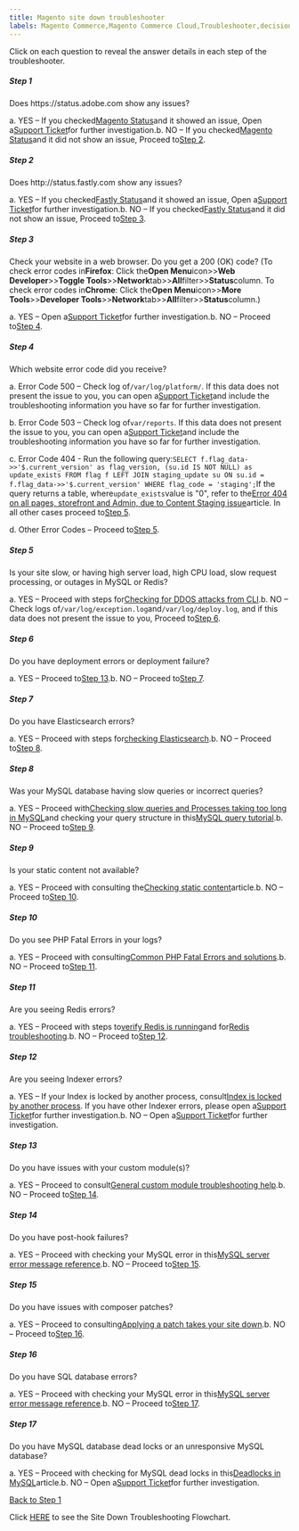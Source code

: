 ```yaml
---
title: Magento site down troubleshooter
labels: Magento Commerce,Magento Commerce Cloud,Troubleshooter,decision,down,how to,site,tree
---
```


Click on each question to reveal the answer details in each step of the troubleshooter.

<div class="zd-accordion">
<div class="zd-accordion-panel">
<h5>Step 1</h5>
<div class="zd-accordion-section">Does https://status.adobe.com show any issues?</div>
<p class="zd-accordion-text">a. YES – If you checked<a href="https://status.magento.com">Magento Status</a>and it showed an issue, Open a<a href="https://support.magento.com/hc/en-us/articles/360019088251-Submit-a-support-ticket">Support Ticket</a>for further investigation.b. NO – If you checked<a href="https://status.magento.com">Magento Status</a>and it did not show an issue, Proceed to<a class="accordion-anchor" href="#zd-accordion-2">Step 2</a>.</p>
</div>
<div class="zd-accordion-panel">
<h5>Step 2</h5>
<div class="zd-accordion-section">Does http://status.fastly.com show any issues?</div>
<p class="zd-accordion-text">a. YES – If you checked<a href="https://status.fastly.com/">Fastly Status</a>and it showed an issue, Open a<a href="https://support.magento.com/hc/en-us/articles/360019088251-Submit-a-support-ticket">Support Ticket</a>for further investigation.b. NO – If you checked<a href="https://status.fastly.com/">Fastly Status</a>and it did not show an issue, Proceed to<a class="accordion-anchor" href="#zd-accordion-3">Step 3</a>.</p>
</div>
<div class="zd-accordion-panel">
<h5>Step 3</h5>
<div class="zd-accordion-section">Check your website in a web browser. Do you get a 200 (OK) code?  (To check error codes in<strong>Firefox</strong>: Click the<strong>Open Menu</strong>icon>><strong>Web Developer</strong>>><strong>Toggle Tools</strong>>><strong>Network</strong>tab>><strong>All</strong>filter>><strong>Status</strong>column. To check error codes in<strong>Chrome</strong>: Click the<strong>Open Menu</strong>icon>><strong>More Tools</strong>>><strong>Developer Tools</strong>>><strong>Network</strong>tab>><strong>All</strong>filter>><strong>Status</strong>column.)</div>
<p class="zd-accordion-text">a. YES – Open a<a href="https://support.magento.com/hc/en-us/articles/360019088251-Submit-a-support-ticket">Support Ticket</a>for further investigation.b. NO – Proceed to<a class="accordion-anchor" href="#zd-accordion-4">Step 4</a>.</p>
</div>
<div class="zd-accordion-panel">
<h5>Step 4</h5>
<div class="zd-accordion-section">Which website error code did you receive?</div>
<p class="zd-accordion-text">a. Error Code 500 – Check log of<code>/var/log/platform/<project_id></code>. If this data does not present the issue to you, you can open a<a href="https://support.magento.com/hc/en-us/articles/360019088251-Submit-a-support-ticket">Support Ticket</a>and include the troubleshooting information you have so far for further investigation.</p>
<p class="zd-accordion-text">b. Error Code 503 – Check log of<code>var/reports</code>. If this data does not present the issue to you, you can open a<a href="https://support.magento.com/hc/en-us/articles/360019088251-Submit-a-support-ticket">Support Ticket</a>and include the troubleshooting information you have so far for further investigation.</p>
<p class="zd-accordion-text">c. Error Code 404 - Run the following query:<code>SELECT f.flag_data->>'$.current_version' as flag_version, (su.id IS NOT NULL) as update_exists FROM flag f LEFT JOIN staging_update su ON su.id = f.flag_data->>'$.current_version' WHERE flag_code = 'staging';</code>If the query returns a table, where<code>update_exists</code>value is "0", refer to the<a href="https://support.magento.com/hc/en-us/articles/360000262174">Error 404 on all pages, storefront and Admin, due to Content Staging issue</a>article. In all other cases proceed to<a class="accordion-anchor" href="#zd-accordion-5">Step 5</a>.</p>
<p class="zd-accordion-text">d. Other Error Codes – Proceed to<a class="accordion-anchor" href="#zd-accordion-5">Step 5</a>.</p>
</div>
<div class="zd-accordion-panel">
<h5>Step 5</h5>
<div class="zd-accordion-section">Is your site slow, or having high server load, high CPU load, slow request processing, or outages in MySQL or Redis?</div>
<p class="zd-accordion-text">a. YES – Proceed with steps for<a href="https://support.magento.com/hc/en-us/articles/360030941932">Checking for DDOS attacks from CLI</a>.b. NO – Check logs of<code>/var/log/exception.log</code>and<code>/var/log/deploy.log</code>, and if this data does not present the issue to you, Proceed to<a class="accordion-anchor" href="#zd-accordion-6">Step 6</a>.</p>
</div>
<div class="zd-accordion-panel">
<h5>Step 6</h5>
<div class="zd-accordion-section">Do you have deployment errors or deployment failure?</div>
<p class="zd-accordion-text">a. YES – Proceed to<a class="accordion-anchor" href="#zd-accordion-13">Step 13</a>.b. NO – Proceed to<a class="accordion-anchor" href="#zd-accordion-7">Step 7</a>.</p>
</div>
<div class="zd-accordion-panel">
<h5>Step 7</h5>
<div class="zd-accordion-section">Do you have Elasticsearch errors?</div>
<p class="zd-accordion-text">a. YES – Proceed with steps for<a href="https://devdocs.magento.com/guides/v2.3/config-guide/elasticsearch/configure-magento.html">checking Elasticsearch</a>.b. NO – Proceed to<a class="accordion-anchor" href="#zd-accordion-8">Step 8</a>.</p>
</div>
<div class="zd-accordion-panel">
<h5>Step 8</h5>
<div class="zd-accordion-section">Was your MySQL database having slow queries or incorrect queries?</div>
<p class="zd-accordion-text">a. YES – Proceed with<a href="https://support.magento.com/hc/en-us/articles/360030903091">Checking slow queries and Processes taking too long in MySQL</a>and checking your query structure in this<a href="https://dev.mysql.com/doc/refman/5.5/en/entering-queries.html">MySQL query tutorial</a>.b. NO – Proceed to<a class="accordion-anchor" href="#zd-accordion-9">Step 9</a>.</p>
</div>
<div class="zd-accordion-panel">
<h5>Step 9</h5>
<div class="zd-accordion-section">Is your static content not available?</div>
<p class="zd-accordion-text">a. YES – Proceed with consulting the<a href="https://support.magento.com/hc/en-us/articles/360031624091">Checking static content</a>article.b. NO – Proceed to<a class="accordion-anchor" href="#zd-accordion-10">Step 10</a>.</p>
</div>
<div class="zd-accordion-panel">
<h5>Step 10</h5>
<div class="zd-accordion-section">Do you see PHP Fatal Errors in your logs?</div>
<p class="zd-accordion-text">a. YES – Proceed with consulting<a href="https://support.magento.com/hc/en-us/articles/360030568432">Common PHP Fatal Errors and solutions</a>.b. NO – Proceed to<a class="accordion-anchor" href="#zd-accordion-11">Step 11</a>.</p>
</div>
<div class="zd-accordion-panel">
<h5>Step 11</h5>
<div class="zd-accordion-section">Are you seeing Redis errors?</div>
<p class="zd-accordion-text">a. YES – Proceed with steps to<a href="https://devdocs.magento.com/guides/v2.3/config-guide/redis/redis-session.html#redis-verify">verify Redis is running</a>and for<a href="https://redis.io/topics/problems">Redis troubleshooting</a>.b. NO – Proceed to<a class="accordion-anchor" href="#zd-accordion-12">Step 12</a>.</p>
</div>
<div class="zd-accordion-panel">
<h5>Step 12</h5>
<div class="zd-accordion-section">Are you seeing Indexer errors?</div>
<p class="zd-accordion-text">a. YES – If your Index is locked by another process, consult<a href="https://support.magento.com/hc/en-us/articles/360030683752">Index is locked by another process</a>. If you have other Indexer errors, please open a<a href="https://support.magento.com/hc/en-us/articles/360019088251-Submit-a-support-ticket">Support Ticket</a>for further investigation.b. NO – Open a<a href="https://support.magento.com/hc/en-us/articles/360019088251-Submit-a-support-ticket">Support Ticket</a>for further investigation.</p>
</div>
<div class="zd-accordion-panel">
<h5>Step 13</h5>
<div class="zd-accordion-section">Do you have issues with your custom module(s)?</div>
<p class="zd-accordion-text">a. YES – Proceed to consult<a href="https://support.magento.com/hc/en-us/articles/360031030751">General custom module troubleshooting help</a>.b. NO – Proceed to<a class="accordion-anchor" href="#zd-accordion-14">Step 14</a>.</p>
</div>
<div class="zd-accordion-panel">
<h5>Step 14</h5>
<div class="zd-accordion-section">Do you have post-hook failures?</div>
<p class="zd-accordion-text">a. YES – Proceed with checking your MySQL error in this<a href="https://dev.mysql.com/doc/mysql-errors/5.7/en/server-error-reference.html">MySQL server error message reference</a>.b. NO – Proceed to<a class="accordion-anchor" href="#zd-accordion-15">Step 15</a>.</p>
</div>
<div class="zd-accordion-panel">
<h5>Step 15</h5>
<div class="zd-accordion-section">Do you have issues with composer patches?</div>
<p class="zd-accordion-text">a. YES – Proceed to consulting<a href="https://support.magento.com/hc/en-us/articles/360030867871">Applying a patch takes your site down</a>.b. NO – Proceed to<a class="accordion-anchor" href="#zd-accordion-16">Step 16</a>.</p>
</div>
<div class="zd-accordion-panel">
<h5>Step 16</h5>
<div class="zd-accordion-section">Do you have SQL database errors?</div>
<p class="zd-accordion-text">a. YES – Proceed with checking your MySQL error in this<a href="https://dev.mysql.com/doc/refman/5.5/en/server-error-reference.html">MySQL server error message reference</a>.b. NO – Proceed to<a class="accordion-anchor" href="#zd-accordion-17">Step 17</a>.</p>
</div>
<div class="zd-accordion-panel">
<h5>Step 17</h5>
<div class="zd-accordion-section">Do you have MySQL database dead locks or an unresponsive MySQL database?</div>
<p class="zd-accordion-text">a. YES – Proceed with checking for MySQL dead locks in this<a href="https://support.magento.com/hc/en-us/articles/360031622211">Deadlocks in MySQL</a>article.b. NO – Open a<a href="https://support.magento.com/hc/en-us/articles/360019088251-Submit-a-support-ticket">Support Ticket</a>for further investigation.</p>
</div>
</div>

 [Back to Step 1](#zd-accordion-1)


Click [HERE](https://support.magento.com/hc/en-us/articles/360031107111) to see the Site Down Troubleshooting Flowchart.
